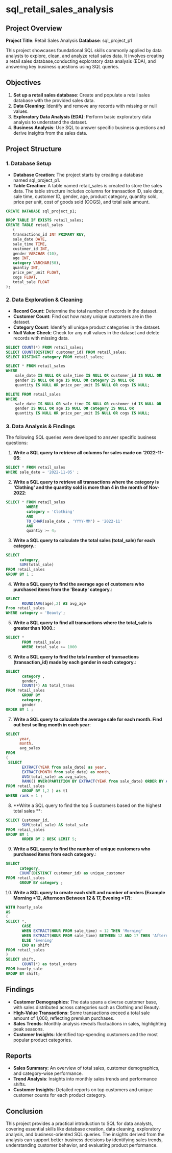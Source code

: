 # sql_retail_sales_analysis
## Project Overview

**Project Title**: Retail Sales Analysis
**Database**: sql_project_p1


This project showcases foundational SQL skills commonly applied by data analysts to explore, clean, and analyze retail sales data. It involves creating a retail sales database,conducting exploratory data analysis (EDA), and answering key business questions using SQL queries.

## Objectives

1. **Set up a retail sales database**: Create and populate a retail sales database with the provided sales data.
2. **Data Cleaning**: Identify and remove any records with missing or null values.
3. **Exploratory Data Analysis (EDA)**: Perform basic exploratory data analysis to understand the dataset.
4. **Business Analysis**: Use SQL to answer specific business questions and derive insights from the sales data.

## Project Structure

### 1. Database Setup

- **Database Creation**: The project starts by creating a database named sql_project_p1.
- **Table Creation**: A table named retail\_sales is created to store the sales data. The table structure includes columns for transaction ID, sale date, sale time, customer ID, gender, age, product category, quantity sold, price per unit, cost of goods sold (COGS), and total sale amount.

```sql
CREATE DATABASE sql_project_p1;

DROP TABLE IF EXISTS retail_sales;
CREATE TABLE retail_sales
   (
   transactions_id INT PRIMARY KEY,
   sale_date DATE,
   sale_time TIME,
   customer_id INT,
   gender VARCHAR (10),
   age INT,
   category VARCHAR(50),	
   quantiy INT,
   price_per_unit FLOAT,	
   cogs	FLOAT,
   total_sale FLOAT
);
```

### 2. Data Exploration & Cleaning

- **Record Count**: Determine the total number of records in the dataset.
- **Customer Count**: Find out how many unique customers are in the dataset.
- **Category Count**: Identify all unique product categories in the dataset.
- **Null Value Check**: Check for any null values in the dataset and delete records with missing data.

```sql
SELECT COUNT(*) FROM retail_sales;
SELECT COUNT(DISTINCT customer_id) FROM retail_sales;
SELECT DISTINCT category FROM retail_sales;

SELECT * FROM retail_sales
WHERE 
    sale_date IS NULL OR sale_time IS NULL OR customer_id IS NULL OR 
    gender IS NULL OR age IS NULL OR category IS NULL OR 
    quantity IS NULL OR price_per_unit IS NULL OR cogs IS NULL;

DELETE FROM retail_sales
WHERE 
    sale_date IS NULL OR sale_time IS NULL OR customer_id IS NULL OR 
    gender IS NULL OR age IS NULL OR category IS NULL OR 
    quantity IS NULL OR price_per_unit IS NULL OR cogs IS NULL;
```

### 3. Data Analysis & Findings

The following SQL queries were developed to answer specific business questions:

1. **Write a SQL query to retrieve all columns for sales made on '2022-11-05**:
```sql
SELECT * FROM retail_sales
WHERE sale_date = '2022-11-05' ;
```

2. **Write a SQL query to retrieve all transactions where the category is 'Clothing' and the quantity sold is more than 4 in the month of Nov-2022**:
```sql
SELECT * FROM retail_sales
         WHERE 
         category = 'Clothing'
		 AND 
		 TO_CHAR(sale_date , 'YYYY-MM') = '2022-11'
		 AND 
		 quantiy >= 4;
```

3. **Write a SQL query to calculate the total sales (total_sale) for each category.**:
```sql
SELECT 
      category, 
	  SUM(total_sale) 
FROM retail_sales
GROUP BY 1 ;
```

4. **Write a SQL query to find the average age of customers who purchased items from the 'Beauty' category.**:
```sql
SELECT 
       ROUND(AVG(age),2) AS avg_age
From retail_sales
WHERE category = 'Beauty';
```

5. **Write a SQL query to find all transactions where the total_sale is greater than 1000.**:
```sql
SELECT *
	   FROM retail_sales 
	   WHERE total_sale >= 1000
```

6. **Write a SQL query to find the total number of transactions (transaction_id) made by each gender in each category.**:
```sql
SELECT 
       category ,
	   gender,
	   COUNT(*) AS total_trans
FROM retail_sales
       GROUP BY 
	   category,
	   gender 
ORDER BY 1 ;
```

7. **Write a SQL query to calculate the average sale for each month. Find out best selling month in each year**:
```sql
SELECT 
      year,
	  month,
	  avg_sales
FROM 
(
 SELECT
       EXTRACT(YEAR from sale_date) as year,
	   EXTRACT(MONTH from sale_date) as month,
	   AVG(total_sale) as avg_sales,
	   RANK() OVER(PARTITION BY EXTRACT(YEAR from sale_date) ORDER BY AVG(total_sale) DESC ) As rank
FROM retail_sales 
       GROUP BY 1,2 ) as t1
WHERE rank = 1 ;
```

8. **Write a SQL query to find the top 5 customers based on the highest total sales **:
```sql
SELECT Customer_id,
       SUM(total_sale) AS total_sale
FROM retail_sales 
GROUP BY 1
       ORDER BY 2 DESC LIMIT 5;
```

9. **Write a SQL query to find the number of unique customers who purchased items from each category.**:
```sql
SELECT 
      category,
      COUNT(DISTINCT customer_id) as unique_customer
FROM retail_sales
      GROUP BY category ;
```

10. **Write a SQL query to create each shift and number of orders (Example Morning <12, Afternoon Between 12 & 17, Evening >17)**:
```sql
WITH hourly_sale
AS
(
SELECT *,
       CASE 
	   WHEN EXTRACT(HOUR FROM sale_time) < 12 THEN 'Morning'
	   WHEN EXTRACT(HOUR FROM sale_time) BETWEEN 12 AND 17 THEN 'Afternoon'
	   ELSE 'Evening' 
	   END as shift
FROM retail_sales 
)
SELECT shift,
       COUNT(*) as total_orders
FROM hourly_sale 
GROUP BY shift;
```

## Findings

- **Customer Demographics**:  The data spans a diverse customer base, with sales distributed across categories such as Clothing and Beauty.
- **High-Value Transactions**: Some transactions exceed a total sale amount of 1,000, reflecting premium purchases.
- **Sales Trends**: Monthly analysis reveals fluctuations in sales, highlighting peak seasons.
- **Customer Insights**: Identified top-spending customers and the most popular product categories.

## Reports

- **Sales Summary**: An overview of total sales, customer demographics, and category-wise performance.
- **Trend Analysis**: Insights into monthly sales trends and performance shifts.
- **Customer Insights**: Detailed reports on top customers and unique customer counts for each product category.

## Conclusion

This project provides a practical introduction to SQL for data analysts, covering essential skills like database creation, data cleaning, exploratory analysis, and business-oriented SQL queries. The insights derived from the analysis can support better business decisions by identifying sales trends, understanding customer behavior, and evaluating product performance.

